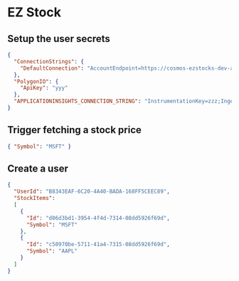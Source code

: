 ﻿# EZ Stock

## Setup the user secrets
```json
{
  "ConnectionStrings": {
    "DefaultConnection": "AccountEndpoint=https://cosmos-ezstocks-dev-aue.documents.azure.com:443/;AccountKey=xxx;"
  },
  "PolygonIO": {
    "ApiKey": "yyy"
  },
  "APPLICATIONINSIGHTS_CONNECTION_STRING": "InstrumentationKey=zzz;IngestionEndpoint=https://australiaeast-0.in.applicationinsights.azure.com/;LiveEndpoint=https://australiaeast.livediagnostics.monitor.azure.com/;ApplicationId=ppp"
}
```

## Trigger fetching a stock price
```json
{ "Symbol": "MSFT" }
```

## Create a user
```json
{ 
  "UserId": "B8343EAF-6C20-4A40-BADA-168FF5CEEC89",
  "StockItems": 
  [
    {
      "Id": "d06d3bd1-3954-4f4d-7314-08dd5926f69d",
      "Symbol": "MSFT"
    },
    {
      "Id": "c50970be-5711-41a4-7315-08dd5926f69d",
      "Symbol": "AAPL"
    }
  ]
}
```